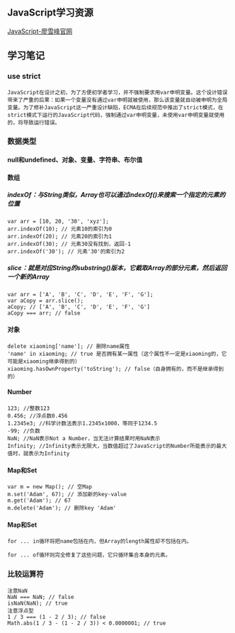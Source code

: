 ## JavaScript学习资源
[JavaScript-廖雪峰官网](https://www.liaoxuefeng.com/wiki/1022910821149312)

## 学习笔记

### use strict

``` 
JavaScript在设计之初，为了方便初学者学习，并不强制要求用var申明变量。这个设计错误带来了严重的后果：如果一个变量没有通过var申明就被使用，那么该变量就自动被申明为全局变量。为了修补JavaScript这一严重设计缺陷，ECMA在后续规范中推出了strict模式，在strict模式下运行的JavaScript代码，强制通过var申明变量，未使用var申明变量就使用的，将导致运行错误。
```

### 数据类型

#### null和undefined、对象、变量、字符串、布尔值

#### 数组

##### indexOf：与String类似，Array也可以通过indexOf()来搜索一个指定的元素的位置

``` 
var arr = [10, 20, '30', 'xyz'];
arr.indexOf(10); // 元素10的索引为0
arr.indexOf(20); // 元素20的索引为1
arr.indexOf(30); // 元素30没有找到，返回-1
arr.indexOf('30'); // 元素'30'的索引为2
```

##### slice：就是对应String的substring()版本，它截取Array的部分元素，然后返回一个新的Array

``` 
var arr = ['A', 'B', 'C', 'D', 'E', 'F', 'G'];
var aCopy = arr.slice();
aCopy; // ['A', 'B', 'C', 'D', 'E', 'F', 'G']
aCopy === arr; // false
```

#### 对象

``` 
delete xiaoming['name']; // 删除name属性
'name' in xiaoming; // true 是否拥有某一属性（这个属性不一定是xiaoming的，它可能是xiaoming继承得到的）
xiaoming.hasOwnProperty('toString'); // false（自身拥有的，而不是继承得到的）
```

#### Number

``` 
123; //整数123
0.456; //浮点数0.456
1.2345e3; //科学计数法表示1.2345x1000，等同于1234.5
-99; //负数
NaN; //NaN表示Not a Number，当无法计算结果时用NaN表示
Infinity; //Infinity表示无限大，当数值超过了JavaScript的Number所能表示的最大值时，就表示为Infinity
```

#### Map和Set

``` 
var m = new Map(); // 空Map
m.set('Adam', 67); // 添加新的key-value
m.get('Adam'); // 67
m.delete('Adam'); // 删除key 'Adam'
```

#### Map和Set

``` 
for ... in循环将把name包括在内，但Array的length属性却不包括在内。

for ... of循环则完全修复了这些问题，它只循环集合本身的元素。
```

### 比较运算符

``` 
注意NaN
NaN === NaN; // false  
isNaN(NaN); // true
注意浮点型 
1 / 3 === (1 - 2 / 3); // false 
Math.abs(1 / 3 - (1 - 2 / 3)) < 0.0000001; // true
```

